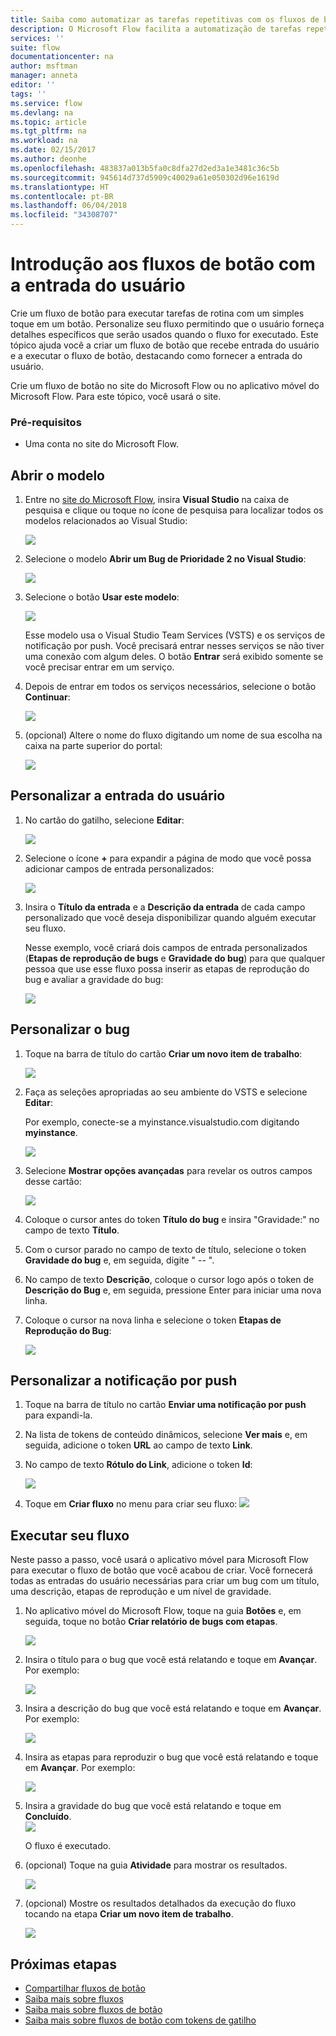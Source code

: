 ```yaml
---
title: Saiba como automatizar as tarefas repetitivas com os fluxos de botão que aceitam a entrada do usuário | Microsoft Docs
description: O Microsoft Flow facilita a automatização de tarefas repetitivas. Seus fluxos ainda podem levar à entrada do usuário ao executar uma tarefa repetitiva.
services: ''
suite: flow
documentationcenter: na
author: msftman
manager: anneta
editor: ''
tags: ''
ms.service: flow
ms.devlang: na
ms.topic: article
ms.tgt_pltfrm: na
ms.workload: na
ms.date: 02/15/2017
ms.author: deonhe
ms.openlocfilehash: 483837a013b5fa0c8dfa27d2ed3a1e3481c36c5b
ms.sourcegitcommit: 945614d737d5909c40029a61e050302d96e1619d
ms.translationtype: HT
ms.contentlocale: pt-BR
ms.lasthandoff: 06/04/2018
ms.locfileid: "34308707"
---
```

# <a name="introducing-button-flows-with-user-input"></a>Introdução aos fluxos de botão com a entrada do usuário
Crie um fluxo de botão para executar tarefas de rotina com um simples toque em um botão. Personalize seu fluxo permitindo que o usuário forneça detalhes específicos que serão usados quando o fluxo for executado. Este tópico ajuda você a criar um fluxo de botão que recebe entrada do usuário e a executar o fluxo de botão, destacando como fornecer a entrada do usuário.

Crie um fluxo de botão no site do Microsoft Flow ou no aplicativo móvel do Microsoft Flow. Para este tópico, você usará o site.

### <a name="prerequisites"></a>Pré-requisitos
* Uma conta no site do Microsoft Flow.

## <a name="open-the-template"></a>Abrir o modelo
1. Entre no [site do Microsoft Flow](https://flow.microsoft.com), insira **Visual Studio** na caixa de pesquisa e clique ou toque no ícone de pesquisa para localizar todos os modelos relacionados ao Visual Studio:
   
    ![](./media/button-flow-with-user-input-tokens/1.png)  
2. Selecione o modelo **Abrir um Bug de Prioridade 2 no Visual Studio**:
   
    ![](./media/button-flow-with-user-input-tokens/2.png)  
3. Selecione o botão **Usar este modelo**:
   
    ![](./media/button-flow-with-user-input-tokens/3.png)  
   
    Esse modelo usa o Visual Studio Team Services (VSTS) e os serviços de notificação por push. Você precisará entrar nesses serviços se não tiver uma conexão com algum deles. O botão **Entrar** será exibido somente se você precisar entrar em um serviço.
4. Depois de entrar em todos os serviços necessários, selecione o botão **Continuar**:
   
    ![](./media/button-flow-with-user-input-tokens/4.png)  
5. (opcional) Altere o nome do fluxo digitando um nome de sua escolha na caixa na parte superior do portal:
   
    ![](./media/button-flow-with-user-input-tokens/5.png)

## <a name="customize-the-user-input"></a>Personalizar a entrada do usuário
1. No cartão do gatilho, selecione **Editar**:
   
    ![](./media/button-flow-with-user-input-tokens/6.png)  
2. Selecione o ícone **+** para expandir a página de modo que você possa adicionar campos de entrada personalizados:
   
    ![](./media/button-flow-with-user-input-tokens/7.png)
3. Insira o **Título da entrada** e a **Descrição da entrada** de cada campo personalizado que você deseja disponibilizar quando alguém executar seu fluxo.  
   
    Nesse exemplo, você criará dois campos de entrada personalizados (**Etapas de reprodução de bugs** e **Gravidade do bug**) para que qualquer pessoa que use esse fluxo possa inserir as etapas de reprodução do bug e avaliar a gravidade do bug:  
   
    ![](./media/button-flow-with-user-input-tokens/8.png)

## <a name="customize-the-bug"></a>Personalizar o bug
1. Toque na barra de título do cartão **Criar um novo item de trabalho**:
   
    ![](./media/button-flow-with-user-input-tokens/9.png)  
2. Faça as seleções apropriadas ao seu ambiente do VSTS e selecione **Editar**:
   
    Por exemplo, conecte-se a myinstance.visualstudio.com digitando **myinstance**.
   
    ![](./media/button-flow-with-user-input-tokens/10.png)  
3. Selecione **Mostrar opções avançadas** para revelar os outros campos desse cartão:
   
    ![](./media/button-flow-with-user-input-tokens/11.png)  
4. Coloque o cursor antes do token **Título do bug** e insira "Gravidade:" no campo de texto **Título**.
5. Com o cursor parado no campo de texto de título, selecione o token **Gravidade do bug** e, em seguida, digite " -- ".  
6. No campo de texto **Descrição**, coloque o cursor logo após o token de **Descrição do Bug** e, em seguida, pressione Enter para iniciar uma nova linha.
7. Coloque o cursor na nova linha e selecione o token **Etapas de Reprodução do Bug**:
   
    ![](./media/button-flow-with-user-input-tokens/12.png)

## <a name="customize-the-push-notification"></a>Personalizar a notificação por push
1. Toque na barra de título no cartão **Enviar uma notificação por push** para expandi-la.
2. Na lista de tokens de conteúdo dinâmicos, selecione **Ver mais** e, em seguida, adicione o token **URL** ao campo de texto **Link**.
3. No campo de texto **Rótulo do Link**, adicione o token **Id**:
   
    ![](./media/button-flow-with-user-input-tokens/13.png)  
4. Toque em **Criar fluxo** no menu para criar seu fluxo: ![](./media/button-flow-with-user-input-tokens/14.png)  

## <a name="run-your-flow"></a>Executar seu fluxo
Neste passo a passo, você usará o aplicativo móvel para Microsoft Flow para executar o fluxo de botão que você acabou de criar. Você fornecerá todas as entradas do usuário necessárias para criar um bug com um título, uma descrição, etapas de reprodução e um nível de gravidade.  

1. No aplicativo móvel do Microsoft Flow, toque na guia **Botões** e, em seguida, toque no botão **Criar relatório de bugs com etapas**.
   
    ![](./media/button-flow-with-user-input-tokens/runmt1.png)  
2. Insira o título para o bug que você está relatando e toque em **Avançar**. Por exemplo:
   
    ![](./media/button-flow-with-user-input-tokens/runmt2.png)  
3. Insira a descrição do bug que você está relatando e toque em **Avançar**. Por exemplo:
   
    ![](./media/button-flow-with-user-input-tokens/runmt3.png)  
4. Insira as etapas para reproduzir o bug que você está relatando e toque em **Avançar**. Por exemplo:
   
    ![](./media/button-flow-with-user-input-tokens/runmt3-1.png)  
5. Insira a gravidade do bug que você está relatando e toque em **Concluído**.  
    ![](./media/button-flow-with-user-input-tokens/runmt3-2.png)  
   
    O fluxo é executado.
6. (opcional) Toque na guia **Atividade** para mostrar os resultados.
   
    ![](./media/button-flow-with-user-input-tokens/runmt5.png)  
7. (opcional) Mostre os resultados detalhados da execução do fluxo tocando na etapa **Criar um novo item de trabalho**.
   
    ![](./media/button-flow-with-user-input-tokens/runmt6.png)  

## <a name="next-steps"></a>Próximas etapas
* [Compartilhar fluxos de botão](share-buttons.md)
* [Saiba mais sobre fluxos](guided-learning/get-started.yml?tutorial-step=1)  
* [Saiba mais sobre fluxos de botão](introduction-to-button-flows.md)  
* [Saiba mais sobre fluxos de botão com tokens de gatilho](introduction-to-button-trigger-tokens.md)  

